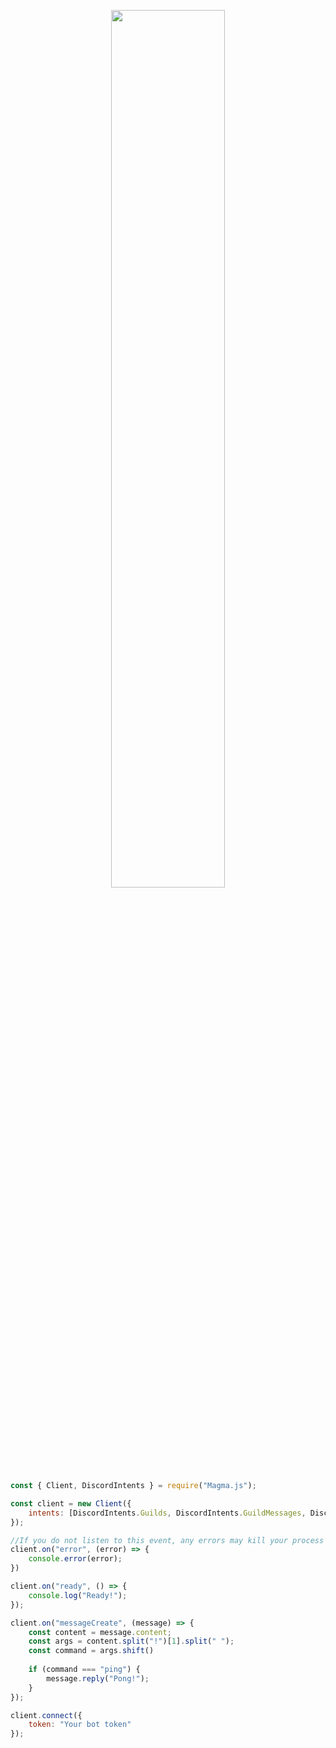 <p align="center">
    <img width=60% src="https://user-images.githubusercontent.com/90880784/211739649-071189c9-ef81-4a92-9bfc-de65d5478b3c.png">
</p>

```js
const { Client, DiscordIntents } = require("Magma.js");

const client = new Client({
    intents: [DiscordIntents.Guilds, DiscordIntents.GuildMessages, DiscordIntents.MessageContent],
});

//If you do not listen to this event, any errors may kill your process
client.on("error", (error) => {
    console.error(error);
})

client.on("ready", () => {
    console.log("Ready!");
});

client.on("messageCreate", (message) => {
    const content = message.content;
    const args = content.split("!")[1].split(" ");
    const command = args.shift()
    
    if (command === "ping") {
        message.reply("Pong!");
    }
});

client.connect({
    token: "Your bot token"
});
```
